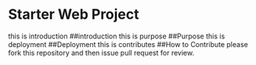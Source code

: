 # Starter Web Project
this is introduction
##introduction
this is purpose
##Purpose
this is deployment
##Deployment
this is contributes
##How to Contribute
please fork this repository and then issue pull request for review.
